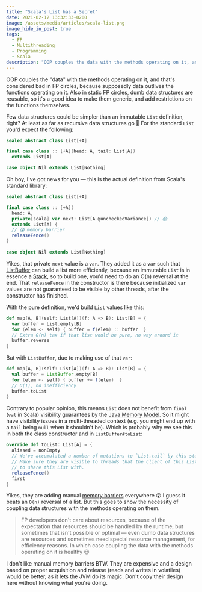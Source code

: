 ```yaml
---
title: "Scala's List has a Secret"
date: 2021-02-12 13:32:33+0200
image: /assets/media/articles/scala-list.png
image_hide_in_post: true
tags: 
  - FP
  - Multithreading
  - Programming
  - Scala
description: "OOP couples the data with the methods operating on it, and this is considered bad in FP circles. But is it?"
---
```


OOP couples the "data" with the methods operating on it, and that's considered bad in FP circles, because supposedly data outlives the functions operating on it. Also in static FP circles, dumb data structures are reusable, so it's a good idea to make them generic, and add restrictions on the functions themselves.

Few data structures could be simpler than an immutable `List` definition, right? At least as far as recursive data structures go 🙂 For the standard `List` you'd expect the following:

```scala
sealed abstract class List[+A]

final case class :: [+A](head: A, tail: List[A])
  extends List[A]

case object Nil extends List[Nothing]
```

Oh boy, I've got news for you — this is the actual definition from Scala's standard library:

```scala
sealed abstract class List[+A]

final case class :: [+A](
  head: A, 
  private[scala] var next: List[A @uncheckedVariance]) // 😱
  extends List[A] {
  // 😱 memory barrier
  releaseFence()
}

case object Nil extends List[Nothing]
```

Yikes, that private `next` value is a `var`. They added it as a `var` such that [ListBuffer](https://www.scala-lang.org/api/current/scala/collection/mutable/ListBuffer.html) can build a list more efficiently, because an immutable `List` is in essence a [Stack](https://en.wikipedia.org/wiki/Stack_(abstract_data_type)), so to build one, you'd need to do an O(n) reversal at the end. That `releaseFence` in the constructor is there because initialized `var` values are not guaranteed to be visible by other threads, after the constructor has finished.

With the pure definition, we'd build `List` values like this:

```scala
def map[A, B](self: List[A])(f: A => B): List[B] = {
  var buffer = List.empty[B]
  for (elem <- self) { buffer = f(elem) :: buffer  }
  // Extra O(n) tax if that list would be pure, no way around it
  buffer.reverse
}
```

But with `ListBuffer`, due to making use of that `var`:

```scala
def map[A, B](self: List[A])(f: A => B): List[B] = {
  val buffer = ListBuffer.empty[B]
  for (elem <- self) { buffer += f(elem)  }
  // O(1), no inefficiency
  buffer.toList
}
```

Contrary to popular opinion, this means `List` does not benefit from `final` (`val` in Scala) visibility guarantees by the [Java Memory Model](https://en.wikipedia.org/wiki/Java_memory_model). So it might have visibility issues in a multi-threaded context (e.g. you might end up with a `tail` being `null` when it shouldn't be). Which is probably why we see this in both the class constructor and in `ListBuffer#toList`:

```scala
override def toList: List[A] = {
  aliased = nonEmpty
  // We've accumulated a number of mutations to `List.tail` by this stage.
  // Make sure they are visible to threads that the client of this ListBuffer might be about
  // to share this List with.
  releaseFence()
  first
}
```

Yikes, they are adding manual [memory barriers](https://en.wikipedia.org/wiki/Memory_barrier) everywhere 😲 I guess it beats an `O(n)` reversal of a list. But this goes to show the necessity of coupling data structures with the methods operating on them.

> FP developers don't care about resources, because of the expectation that resources should be handled by the runtime, but sometimes that isn't possible or optimal — even dumb data structures are resources and sometimes need special resource management, for efficiency reasons. In which case coupling the data with the methods operating on it is healthy 😉

<p class="info-class">
  I don't like manual memory barriers BTW. They are expensive and a design based on proper acquisition and release (reads and writes in volatiles) would be better, as it lets the JVM do its magic. Don't copy their design here without knowing what you're doing.
</p>
